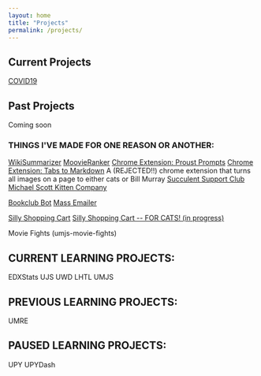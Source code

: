```yaml
---
layout: home
title: "Projects"
permalink: /projects/
---
```


## Current Projects

[COVID19](https://yesthisiskendra.github.io/COVID19)

## Past Projects

Coming soon

### THINGS I'VE MADE FOR ONE REASON OR ANOTHER:

[WikiSummarizer](http://wikisummarizer.herokuapp.com/)
[MoovieRanker](https://aaroncaraway.github.io/moovieranker/)
[Chrome Extension: Proust Prompts](https://chrome.google.com/webstore/detail/proust-prompts/egkfjfopadpmhjcmephkepgpplpbofpc?hl=en)
[Chrome Extension: Tabs to Markdown](https://chrome.google.com/webstore/detail/tabs-as-markdown/ajipphpanoaggohadhcfidefedclmhnn?hl=en)
A (REJECTED!!) chrome extension that turns all images on a page to either cats or Bill Murray
[Succulent Support Club](http://yesthisiskendra.com/work/succulentsupportclub/index.html)
[Michael Scott Kitten Company](http://michaelscottkittencompany.com/)

[Bookclub Bot](https://yesthisiskendra.github.io/projects/bookclubbot)
[Mass Emailer](https://yesthisiskendra.github.io/projects/massemailer)

[Silly Shopping Cart](https://umjs-ecomm-live.herokuapp.com/)
[Silly Shopping Cart -- FOR CATS! (in progress)](https://catcartcheckmeowt.herokuapp.com/)

Movie Fights (umjs-movie-fights)

## CURRENT LEARNING PROJECTS:

EDXStats
UJS
UWD
LHTL 
UMJS

## PREVIOUS LEARNING PROJECTS:

UMRE

## PAUSED LEARNING PROJECTS:

UPY
UPYDash


